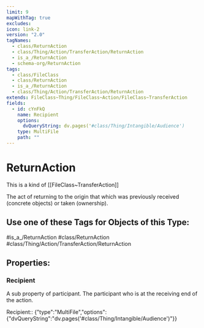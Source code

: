 ```yaml
---
limit: 9
mapWithTag: true
excludes: 
icon: link-2
version: "2.0"
tagNames:
  - class/ReturnAction
  - class/Thing/Action/TransferAction/ReturnAction
  - is_a_/ReturnAction
  - schema-org/ReturnAction
tags:
  - class/FileClass
  - class/ReturnAction
  - is_a_/ReturnAction
  - class/Thing/Action/TransferAction/ReturnAction
extends: FileClass~Thing/FileClass~Action/FileClass~TransferAction
fields:
  - id: cYnFkQ
    name: Recipient
    options:
      dvQueryString: dv.pages('#class/Thing/Intangible/Audience')
    type: MultiFile
    path: ""
---
```


# ReturnAction
This is a kind of [[FileClass~TransferAction]]

The act of returning to the origin that which was previously received (concrete objects) or taken (ownership).


## Use one of these Tags for Objects of this Type:

#is_a_/ReturnAction
#class/ReturnAction
#class/Thing/Action/TransferAction/ReturnAction

## Properties:

### Recipient
A sub property of participant. The participant who is at the receiving end of the action.

Recipient:: {"type":"MultiFile","options":{"dvQueryString":"dv.pages('#class/Thing/Intangible/Audience')"}}



